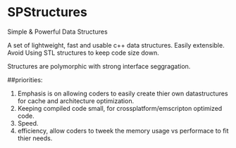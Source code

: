 # SPStructures
Simple &amp; Powerful Data Structures

A set of lightweight, fast and usable c++ data structures. Easily extensible. Avoid Using STL structures to keep code size down.

Structures are polymorphic with strong interface seggragation. 

##priorities: 
1. Emphasis is on allowing coders to easily create thier own datastructures for cache and architecture optimization. 
2. Keeping compiled code small, for crossplatform/emscripton optimized code.
3. Speed. 
4. efficiency, allow coders to tweek the memory usage vs performace to fit thier needs. 
